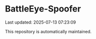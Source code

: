 # BattleEye-Spoofer

Last updated: 2025-07-13 07:23:09

This repository is automatically maintained.
